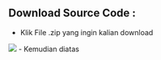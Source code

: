 ## Download Source Code : 
- Klik File .zip yang ingin kalian download
<img src="panduan/1.jpg">
- Kemudian diatas 
